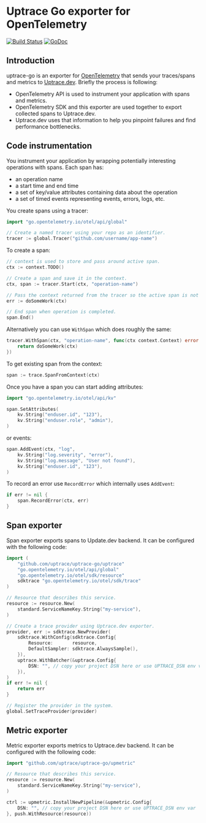 # Uptrace Go exporter for OpenTelemetry

[![Build Status](https://travis-ci.org/uptrace/uptrace-go.svg?branch=master)](https://travis-ci.org/uptrace/uptrace-go)
[![GoDoc](https://godoc.org/github.com/uptrace/uptrace-go?status.svg)](https://pkg.go.dev/github.com/uptrace/uptrace-go?tab=doc)

## Introduction

uptrace-go is an exporter for [OpenTelemetry](https://opentelemetry.io/) that
sends your traces/spans and metrics to [Uptrace.dev](https://uptrace.dev).
Briefly the process is following:

- OpenTelemetry API is used to instrument your application with spans and
  metrics.
- OpenTelemetry SDK and this exporter are used together to export collected
  spans to Uptrace.dev.
- Uptrace.dev uses that information to help you pinpoint failures and find
  performance bottlenecks.

## Code instrumentation

You instrument your application by wrapping potentially interesting operations
with spans. Each span has:

- an operation name
- a start time and end time
- a set of key/value attributes containing data about the operation
- a set of timed events representing events, errors, logs, etc.

You create spans using a tracer:

```go
import "go.opentelemetry.io/otel/api/global"

// Create a named tracer using your repo as an identifier.
tracer := global.Tracer("github.com/username/app-name")
```

To create a span:

```go
// context is used to store and pass around active span.
ctx := context.TODO()

// Create a span and save it in the context.
ctx, span := tracer.Start(ctx, "operation-name")

// Pass the context returned from the tracer so the active span is not lost.
err := doSomeWork(ctx)

// End span when operation is completed.
span.End()
```

Alternatively you can use `WithSpan` which does roughly the same:

```go
tracer.WithSpan(ctx, "operation-name", func(ctx context.Context) error {
    return doSomeWork(ctx)
})
```

To get existing span from the context:

```go
span := trace.SpanFromContext(ctx)
```

Once you have a span you can start adding attributes:

```go
import "go.opentelemetry.io/otel/api/kv"

span.SetAttributes(
    kv.String("enduser.id", "123"),
    kv.String("enduser.role", "admin"),
)
```

or events:

```go
span.AddEvent(ctx, "log",
    kv.String("log.severity", "error"),
    kv.String("log.message", "User not found"),
    kv.String("enduser.id", "123"),
)
```

To record an error use `RecordError` which internally uses `AddEvent`:

```go
if err != nil {
    span.RecordError(ctx, err)
}
```

## Span exporter

Span exporter exports spans to Update.dev backend. It can be configured with the
following code:

```go
import (
    "github.com/uptrace/uptrace-go/uptrace"
    "go.opentelemetry.io/otel/api/global"
    "go.opentelemetry.io/otel/sdk/resource"
    sdktrace "go.opentelemetry.io/otel/sdk/trace"
)

// Resource that describes this service.
resource := resource.New(
    standard.ServiceNameKey.String("my-service"),
)

// Create a trace provider using Uptrace.dev exporter.
provider, err := sdktrace.NewProvider(
    sdktrace.WithConfig(sdktrace.Config{
        Resource:       resource,
        DefaultSampler: sdktrace.AlwaysSample(),
    }),
    uptrace.WithBatcher(&uptrace.Config{
        DSN: "", // copy your project DSN here or use UPTRACE_DSN env var
    }),
)
if err != nil {
    return err
}

// Register the provider in the system.
global.SetTraceProvider(provider)
```

## Metric exporter

Metric exporter exports metrics to Uptrace.dev backend. It can be configured
with the following code:

```go
import "github.com/uptrace/uptrace-go/upmetric"

// Resource that describes this service.
resource := resource.New(
    standard.ServiceNameKey.String("my-service"),
)

ctrl := upmetric.InstallNewPipeline(&upmetric.Config{
    DSN: "", // copy your project DSN here or use UPTRACE_DSN env var
}, push.WithResource(resource))
```

